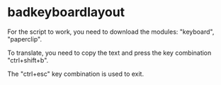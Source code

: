 # badkeyboardlayout

For the script to work, you need to download the modules: "keyboard", "paperclip".

To translate, you need to copy the text and press the key combination "ctrl+shift+b". 

The "ctrl+esc" key combination is used to exit.